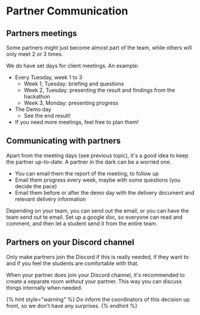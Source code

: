 # Partner Communication

## Partners meetings

Some partners might just become almost part of the team, while others will only meet 2 or 3 times.

We do have set days for client meetings. An example:

* Every Tuesday, week 1 to 3
  * Week 1, Tuesday: briefing and questions
  * Week 2, Tuesday: presenting the result and findings from the hackathon
  * Week 3, Monday: presenting progress
* The Demo day
  * See the end result!
* If you need more meetings, feel free to plan them!

## Communicating with partners

Apart from the meeting days \(see previous topic\), it's a good idea to keep the partner up-to-date. A partner in the dark can be a worried one.

* You can email them the report of the meeting, to follow up
* Email them progress every week, maybe with some questions \(you decide the pace\)
* Email them before or after the demo day with the delivery document and relevant delivery information

Depending on your team, you can send out the email, or you can have the team send out te email. Set up a google doc, so everyone can read and comment, and then let a student send it from the entire team.

## Partners on your Discord channel

Only make partners join the Discord if this is really needed, if they want to and if you feel the students are comfortable with that.

When your partner does join your Discord channel, it's recommended to create a separate room _without_ your partner. This way you can discuss things internally when needed.

{% hint style="warning" %}
Do inform the coordinators of this decision up front, so we don't have any surprises.
{% endhint %}

